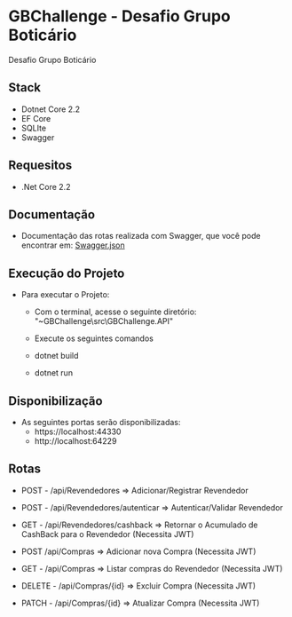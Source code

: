 # GBChallenge - Desafio Grupo Boticário
Desafio Grupo Boticário

## Stack 

- Dotnet Core 2.2
- EF Core
- SQLIte
- Swagger

## Requesitos

- .Net Core 2.2 

## Documentação

- Documentação das rotas realizada com Swagger, que você pode encontrar em: [Swagger.json](docs/Swagger_GrupoBoticario_Challenge.json)

## Execução do Projeto

- Para executar o Projeto:
    - Com o terminal, acesse o seguinte diretório: "~GBChallenge\src\GBChallenge.API"
    
    - Execute os seguintes comandos

    - dotnet build
    - dotnet run

## Disponibilização
- As seguintes portas serão disponibilizadas:
    - https://localhost:44330
    - http://localhost:64229


## Rotas 
- POST - /api/Revendedores => Adicionar/Registrar Revendedor
- POST - /api/Revendedores/autenticar => Autenticar/Validar Revendedor
- GET - /api/Revendedores/cashback => Retornar o Acumulado de CashBack para o Revendedor (Necessita JWT)
      
- POST /api/Compras => Adicionar nova Compra (Necessita JWT)
- GET - /api/Compras => Listar compras do Revendedor (Necessita JWT)
- DELETE - /api/Compras/{id} => Excluir Compra (Necessita JWT)
- PATCH - /api/Compras/{id} => Atualizar Compra (Necessita JWT)


